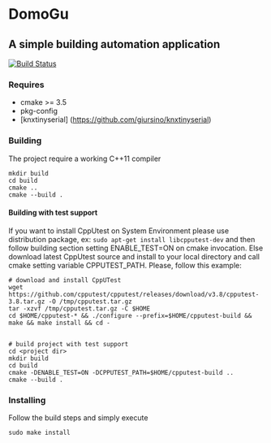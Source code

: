 # DomoGu

## A simple building automation application
[![Build Status](https://travis-ci.org/giursino/DomoGu.svg?branch=master)](https://travis-ci.org/giursino/DomoGu)

### Requires
- cmake >= 3.5
- pkg-config
- [knxtinyserial] (https://github.com/giursino/knxtinyserial)

### Building
The project require a working C++11 compiler
```Shell
mkdir build
cd build 
cmake ..
cmake --build .
```

#### Building with test support
If you want to install CppUtest on System Environment please use distribution package, ex: `sudo apt-get install libcpputest-dev` and then follow building section setting ENABLE_TEST=ON on cmake invocation.
Else download latest CppUtest source and install to your local directory and call cmake setting variable CPPUTEST_PATH. Please, follow this example:
```Shell
# download and install CppUTest
wget https://github.com/cpputest/cpputest/releases/download/v3.8/cpputest-3.8.tar.gz -O /tmp/cpputest.tar.gz
tar -xzvf /tmp/cpputest.tar.gz -C $HOME
cd $HOME/cpputest-* && ./configure --prefix=$HOME/cpputest-build && make && make install && cd -


# build project with test support
cd <project dir>
mkdir build
cd build 
cmake -DENABLE_TEST=ON -DCPPUTEST_PATH=$HOME/cpputest-build ..
cmake --build .
```



### Installing
Follow the build steps and simply execute
```Shell
sudo make install
```
